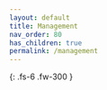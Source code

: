 ```yaml
---
layout: default
title: Management
nav_order: 80
has_children: true
permalink: /management
---
```


{: .fs-6 .fw-300 }
